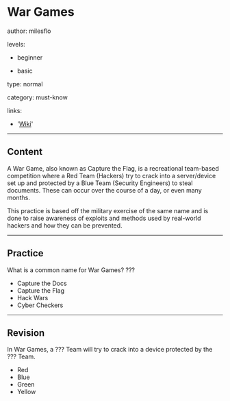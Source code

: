 # War Games
author: milesflo

levels:

  - beginner

  - basic

type: normal

category: must-know

links:

  - '[Wiki](https://en.wikipedia.org/wiki/Wargame_(hacking))'

---
## Content

A War Game, also known as Capture the Flag, is a recreational team-based competition where a Red Team (Hackers) try to crack into a server/device set up and protected by a Blue Team (Security Engineers) to steal documents. These can occur over the course of a day, or even many months. 


This practice is based off the military exercise of the same name and is done to raise awareness of exploits and methods used by real-world hackers and how they can be prevented.


---
## Practice

What is a common name for War Games?
???

* Capture the Docs
* Capture the Flag
* Hack Wars
* Cyber Checkers

---
## Revision

In War Games, a ??? Team will try to crack into a device protected by the ??? Team.

* Red
* Blue
* Green
* Yellow
